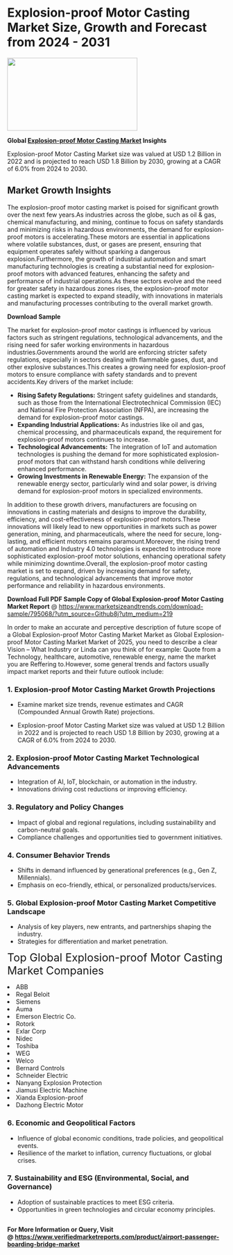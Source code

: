 <H1>Explosion-proof Motor Casting Market Size, Growth and Forecast from 2024 - 2031</H1><img class="aligncenter size-medium wp-image-584254" src="https://thirdeyenews.in/wp-content/uploads/2024/09/Global-Market-Research-300x168.jpeg" alt="" width="300" height="168" /><p><strong>Global&nbsp;<a href="https://www.marketsizeandtrends.com/download-sample/795068/?utm_source=Github8j?utm_medium=219">Explosion-proof Motor Casting Market</a> Insights</strong></p><p>Explosion-proof Motor Casting Market size was valued at USD 1.2 Billion in 2022 and is projected to reach USD 1.8 Billion by 2030, growing at a CAGR of 6.0% from 2024 to 2030.</p><p><h2>Market Growth Insights</h2> <p>The explosion-proof motor casting market is poised for significant growth over the next few years.As industries across the globe, such as oil & gas, chemical manufacturing, and mining, continue to focus on safety standards and minimizing risks in hazardous environments, the demand for explosion-proof motors is accelerating.These motors are essential in applications where volatile substances, dust, or gases are present, ensuring that equipment operates safely without sparking a dangerous explosion.Furthermore, the growth of industrial automation and smart manufacturing technologies is creating a substantial need for explosion-proof motors with advanced features, enhancing the safety and performance of industrial operations.As these sectors evolve and the need for greater safety in hazardous zones rises, the explosion-proof motor casting market is expected to expand steadily, with innovations in materials and manufacturing processes contributing to the overall market growth.</p> <p><strong>Download Sample</strong></p> <p>The market for explosion-proof motor castings is influenced by various factors such as stringent regulations, technological advancements, and the rising need for safer working environments in hazardous industries.Governments around the world are enforcing stricter safety regulations, especially in sectors dealing with flammable gases, dust, and other explosive substances.This creates a growing need for explosion-proof motors to ensure compliance with safety standards and to prevent accidents.Key drivers of the market include: <ul> <li><strong>Rising Safety Regulations:</strong> Stringent safety guidelines and standards, such as those from the International Electrotechnical Commission (IEC) and National Fire Protection Association (NFPA), are increasing the demand for explosion-proof motor castings.</li> <li><strong>Expanding Industrial Applications:</strong> As industries like oil and gas, chemical processing, and pharmaceuticals expand, the requirement for explosion-proof motors continues to increase.</li> <li><strong>Technological Advancements:</strong> The integration of IoT and automation technologies is pushing the demand for more sophisticated explosion-proof motors that can withstand harsh conditions while delivering enhanced performance.</li> <li><strong>Growing Investments in Renewable Energy:</strong> The expansion of the renewable energy sector, particularly wind and solar power, is driving demand for explosion-proof motors in specialized environments.</li> </ul> In addition to these growth drivers, manufacturers are focusing on innovations in casting materials and designs to improve the durability, efficiency, and cost-effectiveness of explosion-proof motors.These innovations will likely lead to new opportunities in markets such as power generation, mining, and pharmaceuticals, where the need for secure, long-lasting, and efficient motors remains paramount.Moreover, the rising trend of automation and Industry 4.0 technologies is expected to introduce more sophisticated explosion-proof motor solutions, enhancing operational safety while minimizing downtime.Overall, the explosion-proof motor casting market is set to expand, driven by increasing demand for safety, regulations, and technological advancements that improve motor performance and reliability in hazardous environments.</p> <p><span class=""><strong>Download Full PDF Sample Copy of Global Explosion-proof Motor Casting Market Report</strong> @ <a href="https://www.marketsizeandtrends.com/download-sample/795068/?utm_source=Github8j?utm_medium=219" target="_blank">https://www.marketsizeandtrends.com/download-sample/795068/?utm_source=Github8j?utm_medium=219</a></span></p><p>In order to make an accurate and perceptive description of future scope of a Global&nbsp;Explosion-proof Motor Casting Market Market as Global&nbsp;Explosion-proof Motor Casting Market Market of 2025, you need to describe a clear Vision &ndash; What Industry or Linda can you think of for example: Quote from a Technology, healthcare, automotive, renewable energy, name the market you are Reffering to.However, some general trends and factors usually impact market reports and their future outlook include:</p><h3>1.&nbsp;<strong>Explosion-proof Motor Casting Market Growth Projections</strong></h3><ul><li>Examine market size trends, revenue estimates and CAGR (Compounded Annual Growth Rate) projections.</li><li><p>Explosion-proof Motor Casting Market size was valued at USD 1.2 Billion in 2022 and is projected to reach USD 1.8 Billion by 2030, growing at a CAGR of 6.0% from 2024 to 2030.</p></li></ul><h3>2.&nbsp;<strong>Explosion-proof Motor Casting Market Technological Advancements</strong></h3><ul><li>Integration of AI, IoT, blockchain, or automation in the industry.</li><li>Innovations driving cost reductions or improving efficiency.</li></ul><h3>3.&nbsp;<strong>Regulatory and Policy Changes</strong></h3><ul><li>Impact of global and regional regulations, including sustainability and carbon-neutral goals.</li><li>Compliance challenges and opportunities tied to government initiatives.</li></ul><h3>4.&nbsp;<strong>Consumer Behavior Trends</strong></h3><ul><li>Shifts in demand influenced by generational preferences (e.g., Gen Z, Millennials).</li><li>Emphasis on eco-friendly, ethical, or personalized products/services.</li></ul><h3>5.&nbsp;<strong>Global Explosion-proof Motor Casting Market Competitive Landscape</strong></h3><ul><li>Analysis of key players, new entrants, and partnerships shaping the industry.</li><li>Strategies for differentiation and market penetration.</li></ul><p data-pm-slice="1 1 []"><span style="color: inherit; font-family: inherit; font-size: 25px;">Top Global Explosion-proof Motor Casting Market Companies</span></p><div class="" data-test-id=""><p><li>ABB</li><li> Regal Beloit</li><li> Siemens</li><li> Auma</li><li> Emerson Electric Co.</li><li> Rotork</li><li> Exlar Corp</li><li> Nidec</li><li> Toshiba</li><li> WEG</li><li> Welco</li><li> Bernard Controls</li><li> Schneider Electric</li><li> Nanyang Explosion Protection</li><li> Jiamusi Electric Machine</li><li> Xianda Explosion-proof</li><li> Dazhong Electric Motor</li></p></div><h3>6.&nbsp;<strong>Economic and Geopolitical Factors</strong></h3><ul><li>Influence of global economic conditions, trade policies, and geopolitical events.</li><li>Resilience of the market to inflation, currency fluctuations, or global crises.</li></ul><h3>7.&nbsp;<strong>Sustainability and ESG (Environmental, Social, and Governance)</strong></h3><ul><li>Adoption of sustainable practices to meet ESG criteria.</li><li>Opportunities in green technologies and circular economy principles.</li></ul><h2><strong style="font-size: 14px;">For More Information or Query, Visit @&nbsp;</strong><a style="background-color: #ffffff; font-size: 14px;" href="https://www.marketsizeandtrends.com/report/explosion-proof-motor-casting-market/" target="_blank">https://www.verifiedmarketreports.com/product/airport-passenger-boarding-bridge-market</a></h2>